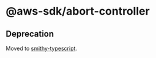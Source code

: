 # @aws-sdk/abort-controller

## Deprecation

Moved to [smithy-typescript](https://github.com/awslabs/smithy-typescript/tree/main/packages).
